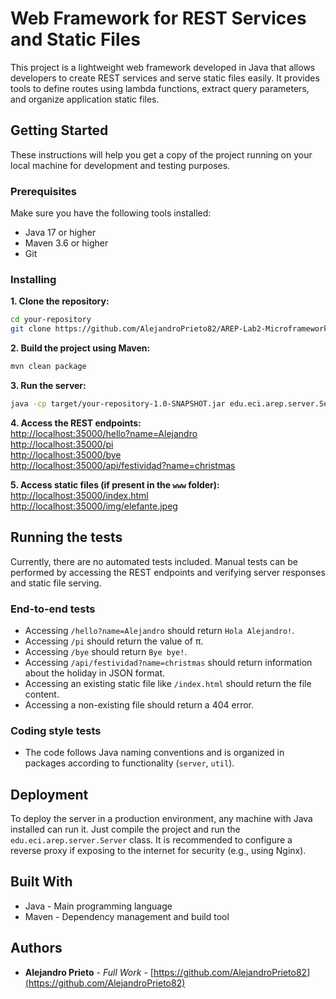 # Web Framework for REST Services and Static Files
This project is a lightweight web framework developed in Java that allows developers to create REST services and serve static files easily. It provides tools to define routes using lambda functions, extract query parameters, and organize application static files.

## Getting Started
These instructions will help you get a copy of the project running on your local machine for development and testing purposes.

### Prerequisites

Make sure you have the following tools installed:
* Java 17 or higher
* Maven 3.6 or higher
* Git

### Installing
**1. Clone the repository:**  
```bash
cd your-repository
git clone https://github.com/AlejandroPrieto82/AREP-Lab2-MicroframeworksWEB.git
```
**2. Build the project using Maven:**  
```bash
mvn clean package
```

**3. Run the server:**  
```bash
java -cp target/your-repository-1.0-SNAPSHOT.jar edu.eci.arep.server.Server
```

**4. Access the REST endpoints:**   
[http://localhost:35000/hello?name=Alejandro](http://localhost:35000/hello?name=Pedro)  
[http://localhost:35000/pi](http://localhost:35000/pi)  
[http://localhost:35000/bye](http://localhost:35000/bye)  
[http://localhost:35000/api/festividad?name=christmas](http://localhost:35000/api/festividad?name=christmas)  

**5. Access static files (if present in the `www` folder):**   
[http://localhost:35000/index.html](http://localhost:35000/index.html)  
[http://localhost:35000/img/elefante.jpeg](http://localhost:35000/img/elefante.jpeg)


## Running the tests   
Currently, there are no automated tests included. Manual tests can be performed by accessing the REST endpoints and verifying server responses and static file serving.

### End-to-end tests   
* Accessing `/hello?name=Alejandro` should return `Hola Alejandro!`.
* Accessing `/pi` should return the value of π.
* Accessing `/bye` should return `Bye bye!`.
* Accessing `/api/festividad?name=christmas` should return information about the holiday in JSON format.
* Accessing an existing static file like `/index.html` should return the file content.
* Accessing a non-existing file should return a 404 error.

### Coding style tests   
* The code follows Java naming conventions and is organized in packages according to functionality (`server`, `util`).

## Deployment   
To deploy the server in a production environment, any machine with Java installed can run it. Just compile the project and run the `edu.eci.arep.server.Server` class.
It is recommended to configure a reverse proxy if exposing to the internet for security (e.g., using Nginx).

## Built With   
* Java - Main programming language
* Maven - Dependency management and build tool

## Authors   
* **Alejandro Prieto** - *Full Work* - [https://github.com/AlejandroPrieto82](https://github.com/AlejandroPrieto82)